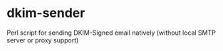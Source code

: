 dkim-sender
===========

Perl script for sending DKIM-Signed email natively (without local SMTP server or proxy support)
